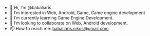 - 👋 Hi, I’m @babaliaris
- 👀 I’m interested in Web, Android, Game, Game engine development
- 🌱 I’m currently learning Game Engine Development.
- 💞️ I’m looking to collaborate on Web, Android development.
- 📫 How to reach me: babaliaris.nikos@gmail.com

<!---
babaliaris/babaliaris is a ✨ special ✨ repository because its `README.md` (this file) appears on your GitHub profile.
You can click the Preview link to take a look at your changes.
--->
